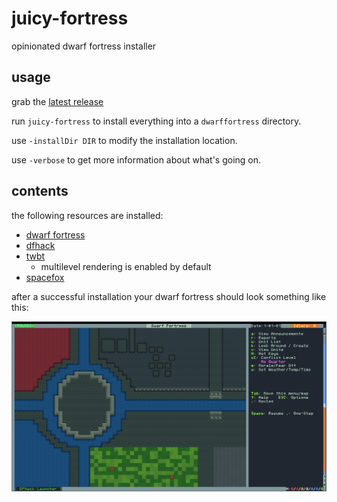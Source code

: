# juicy-fortress

opinionated dwarf fortress installer

## usage

grab the [latest release](https://github.com/backwardspy/juicy-fortress/releases/latest)

run `juicy-fortress` to install everything into a `dwarffortress` directory.

use `-installDir DIR` to modify the installation location.

use `-verbose` to get more information about what's going on.

## contents

the following resources are installed:

- [dwarf fortress](http://www.bay12games.com/dwarves/)
- [dfhack](https://docs.dfhack.org/en/stable/)
- [twbt](https://github.com/thurin/df-twbt)
    - multilevel rendering is enabled by default
- [spacefox](https://github.com/DFgraphics/Spacefox)

after a successful installation your dwarf fortress should look something like this:

![preview](assets/preview.png)


